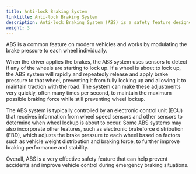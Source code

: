 ```yaml
---
title: Anti-lock Braking System
linktitle: Anti-lock Braking System
description: Anti-lock Braking System (ABS) is a safety feature designed to prevent a vehicle's wheels from locking up during braking, which can cause the vehicle to skid and lose control.
weight: 3
---
```

<!-- markdownlint-disable MD033 -->

ABS is a common feature on modern vehicles and works by modulating the brake pressure to each wheel individually.

When the driver applies the brakes, the ABS system uses sensors to detect if any of the wheels are starting to lock up. If a wheel is about to lock up, the ABS system will rapidly and repeatedly release and apply brake pressure to that wheel, preventing it from fully locking up and allowing it to maintain traction with the road. The system can make these adjustments very quickly, often many times per second, to maintain the maximum possible braking force while still preventing wheel lockup.

The ABS system is typically controlled by an electronic control unit (ECU) that receives information from wheel speed sensors and other sensors to determine when wheel lockup is about to occur. Some ABS systems may also incorporate other features, such as electronic brakeforce distribution (EBD), which adjusts the brake pressure to each wheel based on factors such as vehicle weight distribution and braking force, to further improve braking performance and stability.

Overall, ABS is a very effective safety feature that can help prevent accidents and improve vehicle control during emergency braking situations.